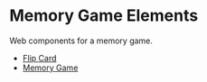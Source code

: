 # Memory Game Elements

Web components for a memory game.

- [Flip Card](https://github.com/leofavre/memory-game-elements/tree/master/packages/flip-card#flip-card)
- [Memory Game](https://github.com/leofavre/memory-game-elements/tree/master/packages/memory-game#memory-game)
